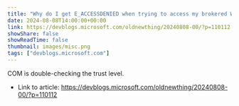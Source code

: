 ```yaml
---
title: "Why do I get E_ACCESS­DENIED when trying to access my brokered Windows Runtime object?COM is double-checking the trust level."
date: 2024-08-08T14:00:00+00:00
link: https://devblogs.microsoft.com/oldnewthing/20240808-00/?p=110112
showShare: false
showReadTime: false
thumbnail: images/misc.png
tags: ["devblogs.microsoft.com"]
---
```

COM is double-checking the trust level.

- Link to article: https://devblogs.microsoft.com/oldnewthing/20240808-00/?p=110112
